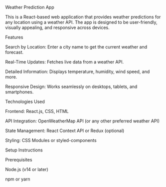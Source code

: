 Weather Prediction App

This is a React-based web application that provides weather predictions for any location using a weather API. The app is designed to be user-friendly, visually appealing, and responsive across devices.

Features

Search by Location: Enter a city name to get the current weather and forecast.

Real-Time Updates: Fetches live data from a weather API.

Detailed Information: Displays temperature, humidity, wind speed, and more.

Responsive Design: Works seamlessly on desktops, tablets, and smartphones.

Technologies Used

Frontend: React.js, CSS, HTML

API Integration: OpenWeatherMap API (or any other preferred weather API)

State Management: React Context API or Redux (optional)

Styling: CSS Modules or styled-components

Setup Instructions

Prerequisites

Node.js (v14 or later)

npm or yarn
